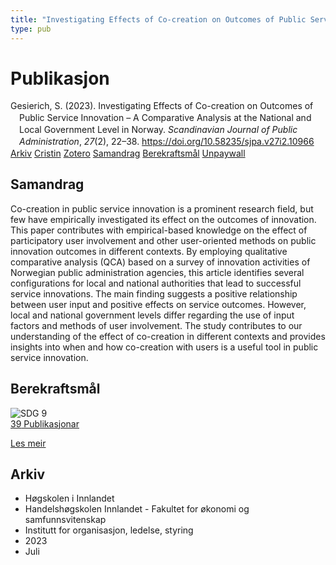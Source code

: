 ```yaml
---
title: "Investigating Effects of Co-creation on Outcomes of Public Service Innovation – A Comparative Analysis at the National and Local Government Level in Norway"
type: pub
---
```

<h1>Publikasjon</h1>
<article id="csl-bib-container-3ZSFZ2DG" class="csl-bib-container">
  <div class="csl-bib-body" style="line-height: 1.35; padding-left: 1em; text-indent:-1em;">
  <div class="csl-entry">Gesierich, S. (2023). Investigating Effects of Co-creation on Outcomes of Public Service Innovation &#x2013; A Comparative Analysis at the National and Local Government Level in Norway. <i>Scandinavian Journal of Public Administration</i>, <i>27</i>(2), 22&#x2013;38. <a href="https://doi.org/10.58235/sjpa.v27i2.10966">https://doi.org/10.58235/sjpa.v27i2.10966</a></div>
</div>
  <div class="csl-bib-buttons">
    <a href="#taxonomy-article-3ZSFZ2DG" class="csl-bib-button">Arkiv</a>
    <a href="https://app.cristin.no/results/show.jsf?id=2161823" alt="Cristin URL" class="csl-bib-button">Cristin</a>
    <a href="http://zotero.org/groups/5022929/items/3ZSFZ2DG" alt="Zotero URL" class="csl-bib-button">Zotero</a>
    <a href="#abstract-article-3ZSFZ2DG" class="csl-bib-button">Samandrag</a>
    <a href="#sdg-article-3ZSFZ2DG" class="csl-bib-button">Berekraftsmål</a>
    <a href="https://publicera.kb.se/sjpa/article/download/10966/11660" class="csl-bib-button">Unpaywall</a>
  </div>
  <div id="csl-bib-meta-container-3ZSFZ2DG"></div>
</article>
<div id="csl-bib-meta-3ZSFZ2DG" class="csl-bib-meta">
  <article id="abstract-article-3ZSFZ2DG" class="abstract-article">
    <h1>Samandrag</h1>
    Co-creation in public service innovation is a prominent research field, but few have empirically investigated its effect on the outcomes of innovation. This paper contributes with empirical-based knowledge on the effect of participatory user involvement and other user-oriented methods on public innovation outcomes in different contexts. By employing qualitative comparative analysis (QCA) based on a survey of innovation activities of Norwegian public administration agencies, this article identifies several configurations for local and national authorities that lead to successful service innovations. The main finding suggests a positive relationship between user input and positive effects on service outcomes. However, local and national government levels differ regarding the use of input factors and methods of user involvement. The study contributes to our understanding of the effect of co-creation in different contexts and provides insights into when and how co-creation with users is a useful tool in public service innovation.
  </article>
  <article id="sdg-article-3ZSFZ2DG" class="sdg-article">
    <h1>Berekraftsmål</h1>
    <div class="sdg-container"><div id="sdg9" class="sdg">
<img src="{{< params subfolder >}}images/sdg/sdg09_no.png" class="image" alt="SDG 9">
<div class="sdg-overlay">
<a href="{{< params subfolder >}}no/archive/?sdg=9#archive" class="sdg-publication-count"><span>39</span> Publikasjonar</a>
<p><a href="https://www.fn.no/om-fn/fns-baerekraftsmaal/industri-innovasjon-og-infrastruktur?lang=nno-NO" class="sdg-read-more">Les meir</a></p>
</div>
</div></div>
  </article>
  <article id="taxonomy-article-3ZSFZ2DG" class="taxonomy-article">
    <h1>Arkiv</h1>
    <ul>
      <li>Høgskolen i Innlandet</li>
      <li>Handelshøgskolen Innlandet - Fakultet for økonomi og samfunnsvitenskap</li>
      <li>Institutt for organisasjon, ledelse, styring</li>
      <li>2023</li>
      <li>Juli</li>
    </ul>
  </article>
</div>
